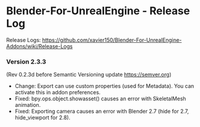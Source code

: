 # Blender-For-UnrealEngine - Release Log
Release Logs: https://github.com/xavier150/Blender-For-UnrealEngine-Addons/wiki/Release-Logs

### Version 2.3.3
(Rev 0.2.3d before Semantic Versioning update https://semver.org)

- Change: Export can use custom properties (used for Metadata). You can activate this in addon preferences.
- Fixed: bpy.ops.object.showasset() causes an error with SkeletalMesh animation.
- Fixed: Exporting camera causes an error with Blender 2.7 (hide for 2.7, hide_viewport for 2.8).